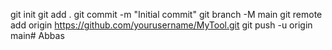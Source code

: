 git init
     git add .
     git commit -m "Initial commit"
     git branch -M main
     git remote add origin https://github.com/yourusername/MyTool.git
     git push -u origin main# Abbas